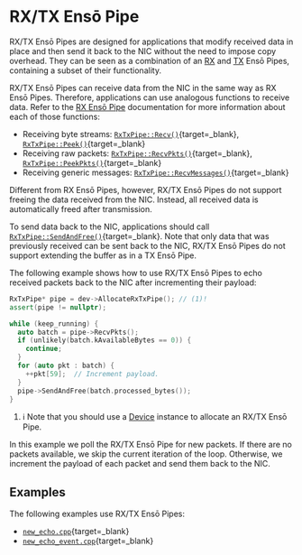 # RX/TX Ensō Pipe

RX/TX Ensō Pipes are designed for applications that modify received data in place and then send it back to the NIC without the need to impose copy overhead. They can be seen as a combination of an [RX](rx_enso_pipe.md) and [TX](tx_enso_pipe.md) Ensō Pipes, containing a subset of their functionality.

RX/TX Ensō Pipes can receive data from the NIC in the same way as RX Ensō Pipes. Therefore, applications can use analogous functions to receive data. Refer to the [RX Ensō Pipe](rx_enso_pipe.md) documentation for more information about each of those functions:

- Receiving byte streams: [`RxTxPipe::Recv()`](/software/classnorman_1_1RxTxPipe.html#a4b4b52b7f57cafdd0c2dc159be877342){target=_blank}, [`RxTxPipe::Peek()`](/software/classnorman_1_1RxTxPipe.html#a62d7ce7613b76a9ee05cec93d9a1a0e2){target=_blank}
- Receiving raw packets:  [`RxTxPipe::RecvPkts()`](/software/classnorman_1_1RxTxPipe.html#a79abab182c0903227314b3ded58c3630){target=_blank}, [`RxTxPipe::PeekPkts()`](/software/classnorman_1_1RxTxPipe.html#a874b13ecb7db93d588a97e196715be81){target=_blank}
- Receiving generic messages: [`RxTxPipe::RecvMessages()`](/software/classnorman_1_1RxTxPipe.html#a7d8f02a5fc533daaec933147748c2945){target=_blank}

Different from RX Ensō Pipes, however, RX/TX Ensō Pipes do not support freeing the data received from the NIC. Instead, all received data is automatically freed after transmission.

To send data back to the NIC, applications should call [`RxTxPipe::SendAndFree()`](/software/classnorman_1_1RxTxPipe.html#ae5e3f69fc3bd877dfd588fbab513e08d){target=_blank}. Note that only data that was previously received can be sent back to the NIC, RX/TX Ensō Pipes do not support extending the buffer as in a TX Ensō Pipe.

The following example shows how to use RX/TX Ensō Pipes to echo received packets back to the NIC after incrementing their payload:

```cpp
RxTxPipe* pipe = dev->AllocateRxTxPipe(); // (1)!
assert(pipe != nullptr);

while (keep_running) {
  auto batch = pipe->RecvPkts();
  if (unlikely(batch.kAvailableBytes == 0)) {
    continue;
  }
  for (auto pkt : batch) {
    ++pkt[59];  // Increment payload.
  }
  pipe->SendAndFree(batch.processed_bytes());
}
```

1. :information_source: Note that you should use a [Device](device.md) instance to allocate an RX/TX Ensō Pipe.

In this example we poll the RX/TX Ensō Pipe for new packets. If there are no packets available, we skip the current iteration of the loop. Otherwise, we increment the payload of each packet and send them back to the NIC.


## Examples

The following examples use RX/TX Ensō Pipes:

- [`new_echo.cpp`](https://github.com/hsadok/norman/blob/master/software/examples/new_echo.cpp){target=_blank}
- [`new_echo_event.cpp`](https://github.com/hsadok/norman/blob/master/software/examples/new_echo_event.cpp){target=_blank}
